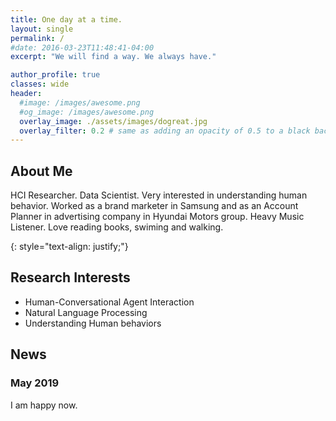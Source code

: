 ```yaml
---
title: One day at a time.
layout: single
permalink: /
#date: 2016-03-23T11:48:41-04:00
excerpt: "We will find a way. We always have."  

author_profile: true
classes: wide
header:
  #image: /images/awesome.png
  #og_image: /images/awesome.png
  overlay_image: ./assets/images/dogreat.jpg
  overlay_filter: 0.2 # same as adding an opacity of 0.5 to a black background
---
```

## About Me
HCI Researcher. Data Scientist. Very interested in understanding human behavior.
Worked as a brand marketer in Samsung and as an Account Planner in advertising company in Hyundai Motors group. 
Heavy Music Listener. Love reading books, swiming and walking.  

{: style="text-align: justify;"}

## Research Interests
* Human-Conversational Agent Interaction
* Natural Language Processing
* Understanding Human behaviors


## News  
### May 2019  
I am happy now.
